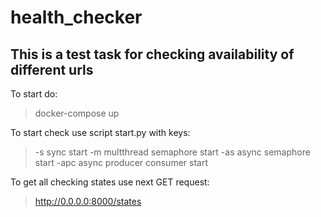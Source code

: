 # health_checker

## This is a test task for checking availability of different urls

To start do:

> docker-compose up


To start check use script start.py with keys:
>  -s sync start
>  -m multthread semaphore start
>  -as async semaphore start
>  -apc async producer consumer start

To get all checking states use next GET request:
> http://0.0.0.0:8000/states  